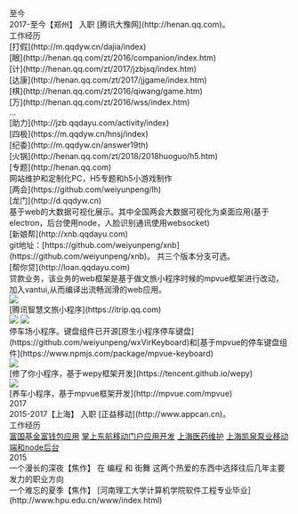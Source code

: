 <div class="cu-timeline bg-gray shadow-blur">
    <div class="cu-time">至今</div>
    <div class="cu-item text-cyan">
        <div class="content bg-grey shadow-blur">
            <span>2017-至今</span>【郑州】 入职 [腾讯大豫网](http://henan.qq.com)。
        </div>
        <div class="cu-bar bg-white">
            <div class="action sub-title">
                <span class="text-xs text-bold text-cyan">工作经历</span>
                <span class="bg-cyan"></span>
            </div>
        </div>
        <div class="content bg-white light"  style="padding-top:0px;">
            <div class="margin-bottom-xs text-center padding bg-mauve  radius light shadow-warp">
                <div class="cu-avatar-group">
                    <div class="cu-avatar round lg margin-bottom-xs">[打假](http://m.qqdyw.cn/dajia/index)</div>
                    <div class="cu-avatar round lg margin-bottom-xs">[眼](http://henan.qq.com/zt/2016/companion/index.htm)</div>
                    <div class="cu-avatar round lg margin-bottom-xs">[计](http://henan.qq.com/zt/2017/jzbjsq/index.htm)</div>
                    <div class="cu-avatar round lg margin-bottom-xs">[达康](http://henan.qq.com/zt/2017/jjgame/index.htm)</div>
                    <div class="cu-avatar round lg margin-bottom-xs">[棋](http://henan.qq.com/zt/2016/qiwang/game.htm)</div>
                    <div class="cu-avatar round lg margin-bottom-xs">[万](http://henan.qq.com/zt/2016/wss/index.htm)</div>
                    <div class="cu-avatar round lg margin-bottom-xs">...</div>
                    <div class="cu-avatar round lg margin-bottom-xs">[助力](http://jzb.qqdayu.com/activity/index)</div>
                    <div class="cu-avatar round lg margin-bottom-xs">[四极](https://m.qqdyw.cn/hnsj/index)</div>
                    <div class="cu-avatar round lg margin-bottom-xs">[纪委](http://m.qqdyw.cn/answer19th)</div>
                    <div class="cu-avatar round lg margin-bottom-xs">[火锅](http://henan.qq.com/zt/2018/2018huoguo/h5.htm)</div>
                    <div class="cu-avatar round lg margin-bottom-xs">[专题](http://henan.qq.com)</div>
                </div>
                <div>网站维护和定制化PC，H5专题和h5小游戏制作</div>
            </div>
            <div class="margin-bottom-xs text-center padding bg-mauve  radius light shadow-warp">
                <div class="cu-avatar-group">
                    <div class="cu-avatar round lg margin-bottom-xs">[两会](https://github.com/weiyunpeng/lh)</div>
                    <div class="cu-avatar round lg margin-bottom-xs">[龙门](http://d.qqdyw.cn)</div>
                </div>
                <div>基于web的大数据可视化展示。其中全国两会大数据可视化为桌面应用(基于electron，后台使用node，人脸识别通讯使用websocket)</div>
            </div>
            <div class="margin-bottom-xs text-center padding bg-mauve  radius light shadow-warp">
                <div class="cu-avatar-group">
                    <div class="cu-avatar round lg margin-bottom-xs text-sm">[新娘帮](http://xnb.qqdayu.com)</div>
                </div>
                <div>git地址：[https://github.com/weiyunpeng/xnb](https://github.com/weiyunpeng/xnb)。 共三个版本分支可选。</div>
            </div>
            <div class="margin-bottom-xs text-center padding bg-mauve  radius light shadow-warp">
                <div class="cu-avatar-group">
                    <div class="cu-avatar round lg margin-bottom-xs text-sm">[帮你贷](http://loan.qqdayu.com)</div>
                </div>
                <div>贷款业务，该业务的web框架是基于做文旅小程序时候的mpvue框架进行改动，加入vantui,从而编译出流畅润滑的web应用。</div>
            </div>
            <div class="margin-bottom-xs text-center padding bg-mauve  radius light shadow-warp">
                <img class="cu-avatar round lg cu-avatar-hover" src="https://xiaochengxu-1253385854.cos.ap-chengdu.myqcloud.com/logo/trip.jpg">
                <div class="margin-top-xs">
                [腾讯智慧文旅小程序](https://itrip.qq.com)
                </div>
            </div>
            <div class="margin-bottom-xs text-center padding bg-mauve  radius light shadow-warp">
                <img class="cu-avatar round lg cu-avatar-hover" src="https://xiaochengxu-1253385854.cos.ap-chengdu.myqcloud.com/logo/longmen_car.jpg">
                <img class="cu-avatar round lg cu-avatar-hover" src="https://xiaochengxu-1253385854.cos.ap-chengdu.myqcloud.com/logo/qingyuan_car.jpg">
                <div class="margin-top-xs">
                停车场小程序。键盘组件已开源[原生小程序停车键盘](https://github.com/weiyunpeng/wxVirKeyboard)和[基于mpvue的停车键盘组件](https://www.npmjs.com/package/mpvue-keyboard)
                </div>
            </div>
            <div class="margin-bottom-xs text-center padding bg-mauve  radius light shadow-warp">
                <img class="cu-avatar round lg cu-avatar-hover" src="https://xiaochengxu-1253385854.cos.ap-chengdu.myqcloud.com/logo/xiuleni.jpg">
                <div class="margin-top-xs">
                [修了你小程序，基于wepy框架开发](https://tencent.github.io/wepy)
                </div>
            </div>
            <div class="margin-bottom-xs text-center padding bg-mauve  radius light shadow-warp">
                <img class="cu-avatar round lg cu-avatar-hover" src="https://xiaochengxu-1253385854.cos.ap-chengdu.myqcloud.com/logo/yangche.jpg">
                <div class="margin-top-xs">
                [养车小程序，基于mpvue框架开发](http://mpvue.com/mpvue)
                </div>
            </div>
        </div>
    </div>
</div>

<div class="cu-timeline bg-gray shadow-blur">
    <div class="cu-time">2017</div>
    <div class="cu-item text-orange icon-evaluate_fill">
        <div class="content bg-grey shadow-blur">
            <span>2015-2017</span>【上海】 入职 [正益移动](http://www.appcan.cn)。
        </div>
        <div class="cu-bar bg-white">
            <div class="action sub-title">
                <span class="text-xs text-bold text-orange">工作经历</span>
                <span class="bg-gradual-orange"></span>
            </div>
        </div>
        <div class="content bg-white light"  style="padding-top:0px;">
            <a href="http://www.fullgoal.com.cn/fullwallet/about/index.html" class="block margin-bottom-xs text-center padding bg-orange  radius light shadow-warp">富国基金富钱包应用</a>
            <a href="http://apps.ceair.com/mu_apps/apps/other.html" class="block margin-bottom-xs padding radius text-center bg-orange light shadow-warp">掌上东航移动门户应用开发</a>
            <a href="http://enterprise.appcan.cn/solution/85/74" class="block margin-bottom-xs padding radius text-center bg-orange light shadow-warp">上海医药维护</a>
            <a href="http://www.kaiquan.com.cn/index.html" class="block margin-bottom-xs padding radius text-center bg-orange light shadow-warp">上海凯泉泵业移动端和node后台</a>
        </div>
    </div>
</div>

<div class="cu-timeline bg-gray">
    <div class="cu-time">2015</div>
    <div class="cu-item text-blue cur icon-noticefill">
        <div class="content bg-white radius shadow-warp">
            <span>一个漫长的深夜</span>【焦作】 在 编程 和 街舞 这两个热爱的东西中选择往后几年主要发力的职业方向
        </div>
    </div>
    <div class='cu-item cur icon-noticefill'>
        <div class="content bg-white radius shadow-warp">
            <span>一个难忘的夏季</span>【焦作】 [河南理工大学计算机学院软件工程专业毕业](http://www.hpu.edu.cn/www/index.html)
        </div>
    </div>
</div>